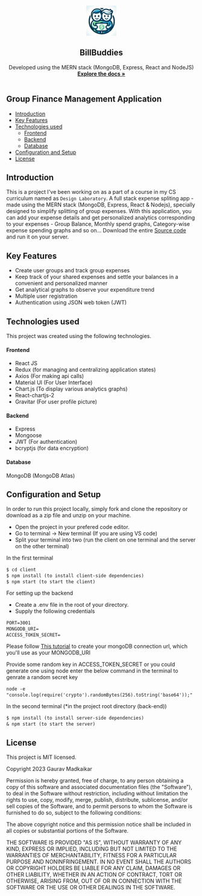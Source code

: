 <div align="center">
    <img src="./client/public/static/logo.png" alt="Logo" width="80" height="80">

  <h2 align="center">BillBuddies</h2>

  <p align="center">
    Developed using the MERN stack (MongoDB, Express, React and NodeJS)
    <br />
    <a href="https://github.com/gaurav-madkaikar/BillBuddies/"><strong>Explore the docs »</strong></a>
    <br />
    <br />
  </p>
</div>

## Group Finance Management Application

- [Introduction](#introduction)
- [Key Features](#key-features)
- [Technologies used](#technologies-used)
  - [Frontend](#frontend)
  - [Backend](#backend)
  - [Database](#database)
- [Configuration and Setup](#configuration-and-setup)
- [License](#license)

## Introduction

This is a project I've been working on as a part of a course in my CS curriculum named as `Design Laboratory`. A full stack expense spliting app - made using the MERN stack (MongoDB, Express, React & Nodejs), specially designed to simplify splitting of group expenses. With this application, you can add your expense details and get personalized analytics corresponding to your expenses - Group Balance, Monthly spend graphs, Category-wise expense spending graphs and so on... Download the entire [Source code](https://github.com/gaurav-madkaikar/BillBuddies/) and run it on your server. 

## Key Features

- Create user groups and track group expenses
- Keep track of your shared expenses and settle your balances in a convenient and personalized manner
- Get analytical graphs to observe your expenditure trend
- Multiple user registration
- Authentication using JSON web token (JWT)

## Technologies used

This project was created using the following technologies.

#### Frontend

- React JS
- Redux (for managing and centralizing application states)
- Axios (For making api calls)
- Material UI (For User Interface)
- Chart.js (To display various analytics graphs)
- React-chartjs-2
- Gravitar (For user profile picture)

#### Backend

- Express
- Mongoose
- JWT (For authentication)
- bcryptjs (for data encryption)

#### Database

MongoDB (MongoDB Atlas)

## Configuration and Setup

In order to run this project locally, simply fork and clone the repository or download as a zip file and unzip on your machine.

- Open the project in your prefered code editor.
- Go to terminal -> New terminal (If you are using VS code)
- Split your terminal into two (run the client on one terminal and the server on the other terminal)

In the first terminal

```
$ cd client
$ npm install (to install client-side dependencies)
$ npm start (to start the client)
```

For setting up the backend

- Create a .env file in the root of your directory.
- Supply the following credentials

```
PORT=3001
MONGODB_URI=
ACCESS_TOKEN_SECRET=

```

Please follow [This tutorial](https://dev.to/dalalrohit/how-to-connect-to-mongodb-atlas-using-node-js-k9i) to create your mongoDB connection url, which you'll use as your MONGODB_URI

Provide some random key in ACCESS_TOKEN_SECRET or you could generate one using node enter the below command in the terminal to genrate a random secret key

```
node -e "console.log(require('crypto').randomBytes(256).toString('base64'));"
```

In the second terminal (\*in the project root directory (back-end))

```
$ npm install (to install server-side dependencies)
& npm start (to start the server)
```

## License

This project is MIT licensed.

Copyright 2023 Gaurav Madkaikar

Permission is hereby granted, free of charge, to any person obtaining a copy of this software and associated documentation files (the "Software"), to deal in the Software without restriction, including without limitation the rights to use, copy, modify, merge, publish, distribute, sublicense, and/or sell copies of the Software, and to permit persons to whom the Software is furnished to do so, subject to the following conditions:

The above copyright notice and this permission notice shall be included in all copies or substantial portions of the Software.

THE SOFTWARE IS PROVIDED "AS IS", WITHOUT WARRANTY OF ANY KIND, EXPRESS OR IMPLIED, INCLUDING BUT NOT LIMITED TO THE WARRANTIES OF MERCHANTABILITY, FITNESS FOR A PARTICULAR PURPOSE AND NONINFRINGEMENT. IN NO EVENT SHALL THE AUTHORS OR COPYRIGHT HOLDERS BE LIABLE FOR ANY CLAIM, DAMAGES OR OTHER LIABILITY, WHETHER IN AN ACTION OF CONTRACT, TORT OR OTHERWISE, ARISING FROM, OUT OF OR IN CONNECTION WITH THE SOFTWARE OR THE USE OR OTHER DEALINGS IN THE SOFTWARE.
